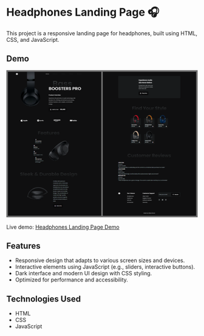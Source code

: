 # Headphones Landing Page 🎧

This project is a responsive landing page for headphones, built using HTML, CSS, and JavaScript.

## Demo

![Preview](Preview.png)

Live demo: [Headphones Landing Page Demo](https://example.com)

## Features

- Responsive design that adapts to various screen sizes and devices.
- Interactive elements using JavaScript (e.g., sliders, interactive buttons).
- Dark interface and modern UI design with CSS styling.
- Optimized for performance and accessibility.

## Technologies Used

- HTML
- CSS
- JavaScript 
